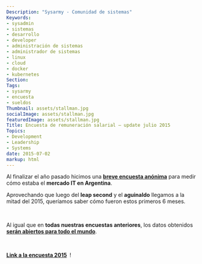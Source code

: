 ```yaml
---
Description: "Sysarmy - Comunidad de sistemas"
Keywords:
- sysadmin 
- sistemas
- desarrollo
- developer
- administración de sistemas
- administrador de sistemas
- linux
- cloud
- docker
- kubernetes
Section: 
Tags:
- sysarmy
- encuesta
- sueldos
Thumbnail: assets/stallman.jpg
socialImage: assets/stallman.jpg
featuredImage: assets/stallman.jpg
Title: Encuesta de remuneración salarial – update julio 2015
Topics:
- Development
- Leadership
- Systems
date: 2015-07-02
markup: html
---
```


<p>Al finalizar el año pasado hicimos una <strong><a title="S01E04 – Resultados de la encuesta salarial" href="posts/s01e04-resultados-de-la-encuesta-salarial">breve encuesta anónima</a></strong> para medir cómo estaba el <strong>mercado IT en Argentina</strong>.</p>
<p>Aprovechando que luego del <strong>leap second</strong> y el <strong>aguinaldo</strong> llegamos a la mitad del 2015, queríamos saber cómo fueron estos primeros 6 meses.</p>
<p>&nbsp;</p>
<p>Al igual que en <strong>todas nuestras encuestas anteriores</strong>, los datos obtenidos <strong><a title="S02E01 – Open papa" href="posts/s02e01-open-papa/">serán abiertos para todo el mundo</a></strong>.</p>
<p>&nbsp;</p>
<p><strong><a href="https://docs.google.com/forms/d/1OkqPxUjS-t7ka7XV8qLeXYopiaojjoXXgwzSu-FQJNo/viewform">Link a la encuesta 2015</a> </strong> !</p>
